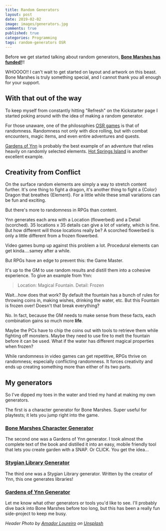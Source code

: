 ```yaml
---
title: Random Generators
layout: post
date: 2019-02-02
image: images/generators.jpg
comments: true
published: true
categories: Programming
tags: random-generators OSR 
---
```


Before we get started talking about random generators, [**Bone Marshes has funded!**](https://www.kickstarter.com/projects/464972563/the-bone-marshes-a-hex-mapping-adventure-about-get?ref=user_menu)!!

WHOOOO!! I can't wait to get started on layout and artwork on this beast. Bone Marshes is truly something special, and I cannot thank you all enough for your support.

## With that out of the way

To keep myself from constantly hitting "Refresh" on the Kickstarter page I started poking around with the idea of making a random generator.

For those unaware, one of the philosophies [OSR games](http://0.0.0.0:4000/david/2016/09/my-journey-into-osr) is that of randomness. Randomness not only with dice rolling, but with combat encounters, magic items, and even entire adventures and quests.

[Gardens of Ynn](/david/extremely-interesting-adventures#gardens-of-ynn) is probably the best example of an adventure that relies heavily on randomly selected elements. [Hot Springs Island](/david/2017/10/HotSpringsIsland) is another excellent example.

## Creativity from Conflict

On the surface random elements are simply a way to stretch content further. It's one thing to fight a dragon, it's another thing to fight a {Color} Dragon that breathes {Element}. For a little while these small variations can be fun and exciting. 

But there's more to randomness in RPGs than content. 

Ynn generates each area with a Location (flowerbed) and a Detail (scorched). 35 locations x 35 details can give a lot of variety, which is fine. But how different will those locations really be? A scorched flowerbed is only a little different from a frozen flowerbed. 

Video games bump up against this problem a lot. Procedural elements can get kinda....samey after a while.

But RPGs have an edge to prevent this: the Game Master. 

It's up to the GM to use random results and distill them into a cohesive experience. To give an example from Ynn:

> Location: Magical Fountain. Detail: Frozen

Wait...how does that work? By default the fountain has a bunch of rules for throwing coins in, making wishes, drinking the water, etc. But this Fountain is frozen over! Doesn't that break everything?

No. In fact, because the GM needs to make sense from these facts, each combination gains so much more **life**.

Maybe the PCs have to chip the coins out with tools to retrieve them while fighting off monsters. Maybe they need to use fire to melt the fountain before it can be used. What if the water has different magical properties when frozen?

While randomness in video games can get repetitive, RPGs thrive on randomness; especially conflicting randomness. It forces creativity and ends up creating something more than either of its two parts.

## My generators

So I've dipped my toes in the water and tried my hand at making my own generators.

The first is a character generator for Bone Marshes. Super useful for playtests; it lets you jump right into the game.

### [Bone Marshes Character Generator](/bmchargen)

The second one was a Gardens of Ynn generator. I took almost the complete text of the book and distilled it into an easy, mobile friendly tool that lets you create garden with a SNAP. Or CLICK. You get the idea...

### [Stygian Library Generator](/stygiangenerator)

The third one was a Stygian Library generator. Written by the creator of Ynn, this one generates libraries!

### [Gardens of Ynn Generator](/ynngenerator)

Let me know what other generators or tools you'd like to see. I'll probably dive back into Bone Marshes before too long, but this has been a really fun side-project to keep me busy.

_Header Photo by [Amador Loureiro](https://unsplash.com/@amadorloureiroblanco?utm_source=unsplash&utm_medium=referral&utm_content=creditCopyText) on [Unsplash](https://unsplash.com/search/photos/type?utm_source=unsplash&utm_medium=referral&utm_content=creditCopyText)_
